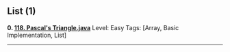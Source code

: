  
 
 
## List (1)
**0. [118. Pascal's Triangle.java](https://github.com/awangdev/LintCode/blob/master/Java/118.%20Pascal's%20Triangle.java)**      Level: Easy      Tags: [Array, Basic Implementation, List]
      



---

